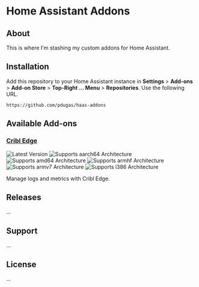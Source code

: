 # Home Assistant Addons

## About

This is where I'm stashing my custom addons for Home Assistant.

## Installation

Add this repository to your Home Assistant instance in **Settings** > **Add-ons** > **Add-on Store** > **Top-Right ... Menu** > **Repositories**. Use the following URL.

```
https://github.com/pdugas/haas-addons
```

## Available Add-ons

### [Cribl Edge](./cribl-edge/)

![Latest Version][cribl-edge-version-shield]
![Supports aarch64 Architecture][cribl-edge-aarch64-shield]
![Supports amd64 Architecture][cribl-edge-amd64-shield]
![Supports armhf Architecture][cribl-edge-armhf-shield]
![Supports armv7 Architecture][cribl-edge-armv7-shield]
![Supports i386 Architecture][cribl-edge-i386-shield]

Manage logs and metrics with Cribl Edge.

## Releases

...

## Support

...

## License

...

[cribl-edge-version-shield]: https://img.shields.io/badge/version-v4.5.1-blue.svg
[cribl-edge-aarch64-shield]: https://img.shields.io/badge/aarch64-yes-green.svg
[cribl-edge-amd64-shield]: https://img.shields.io/badge/amd64-yes-green.svg
[cribl-edge-armhf-shield]: https://img.shields.io/badge/armhf-no-red.svg
[cribl-edge-armv7-shield]: https://img.shields.io/badge/armv7-no-red.svg
[cribl-edge-i386-shield]: https://img.shields.io/badge/i386-no-red.svg
